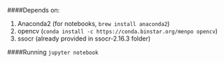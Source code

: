####Depends on:
1. Anaconda2 (for notebooks, `brew install anaconda2`)
1. opencv (`conda install -c https://conda.binstar.org/menpo opencv`)
1. ssocr (already provided in ssocr-2.16.3 folder)

####Running
`jupyter notebook`
